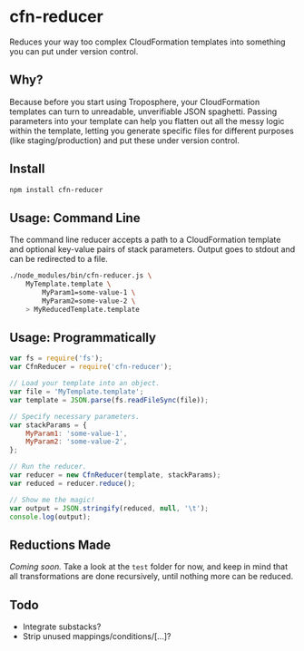 cfn-reducer
===========

Reduces your way too complex CloudFormation templates into something you can put under version control.



## Why?

Because before you start using Troposphere, your CloudFormation templates can turn to unreadable, unverifiable JSON spaghetti. Passing parameters into your template can help you flatten out all the messy logic within the template, letting you generate specific files for different purposes (like staging/production) and put these under version control.



## Install

```bash
npm install cfn-reducer
```



## Usage: Command Line

The command line reducer accepts a path to a CloudFormation template and optional key-value pairs of stack parameters. Output goes to stdout and can be redirected to a file.

```bash
./node_modules/bin/cfn-reducer.js \
	MyTemplate.template \
		MyParam1=some-value-1 \
		MyParam2=some-value-2 \
	> MyReducedTemplate.template
```



## Usage: Programmatically

```js
var fs = require('fs');
var CfnReducer = require('cfn-reducer');

// Load your template into an object.
var file = 'MyTemplate.template';
var template = JSON.parse(fs.readFileSync(file));

// Specify necessary parameters.
var stackParams = {
	MyParam1: 'some-value-1',
	MyParam2: 'some-value-2',
};

// Run the reducer.
var reducer = new CfnReducer(template, stackParams);
var reduced = reducer.reduce();

// Show me the magic!
var output = JSON.stringify(reduced, null, '\t');
console.log(output);
```



## Reductions Made

*Coming soon.* Take a look at the `test` folder for now, and keep in mind that all transformations are done recursively, until nothing more can be reduced.



## Todo

- Integrate substacks?
- Strip unused mappings/conditions/[...]?
